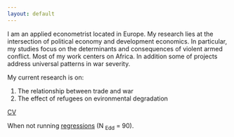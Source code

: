 ```yaml
---
layout: default
---
```

I am an applied econometrist located in Europe.
My research lies at the intersection of political economy and development economics. 
In particular, my studies focus on the determinants and consequences of violent armed conflict. 
Most of my work centers on Africa. 
In addition some of projects address universal patterns in war severity. 

My current research is on:

1. The relationship between trade and war
2. The effect of refugees on evironmental degradation

[CV](http://commoneconomist.github.io/files/cv-svw.pdf)

When not running [regressions](https://www.strava.com/athletes/2135375) (N <sub>Edd</sub> = 90).

